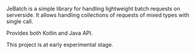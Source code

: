JeBatch is a simple library for handling lightweight batch requests on serverside.
It allows handling collections of requests of mixed types with single call.

Provides both Kotlin and Java API.

This project is at early experimental stage.
